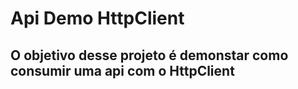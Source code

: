# Api Demo HttpClient
## O objetivo desse projeto é demonstar como consumir uma api com o HttpClient